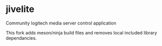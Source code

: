 # jivelite
Community logitech media server control application

This fork adds meson/ninja build files and removes local included library dependancies.

